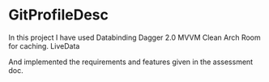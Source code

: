 # GitProfileDesc

In this project I have used
Databinding
Dagger 2.0
MVVM Clean Arch
Room for caching.
LiveData

And implemented the requirements and features given in the assessment doc.
